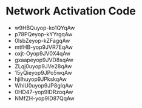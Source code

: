 # Network Activation Code
* w9HBQuyop-ko1QYqAw
* p78PQeyop-kYYrgqAw
* 0lsbZeyop-kZFagqAw
* mtfHB-yop9JVR7EqAw
* oxjt-Oyop9JV0X4qAw
* gxaapeyop9JVD8sqAw
* ZLqj0uyop9JVe28qAw
* 15yQieyop9JPo5wqAw
* hjiIhuyop9JPkskqAw
* WhiU0uyop9JP8gIqAw
* 0HD47-yop9IDRzoqAw
* NMfZH-yop9ID87QqAw